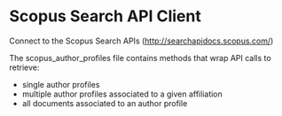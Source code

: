 Scopus Search API Client
========================

Connect to the Scopus Search APIs (http://searchapidocs.scopus.com/)

The scopus\_author\_profiles file contains methods that wrap API calls to retrieve:
- single author profiles
- multiple author profiles associated to a given affiliation
- all documents associated to an author profile
